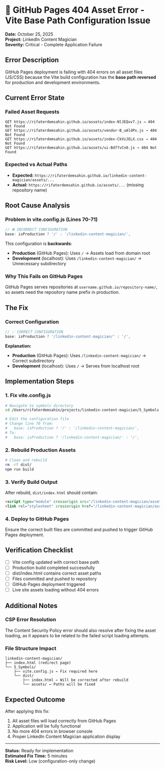 # 🔴 GitHub Pages 404 Asset Error - Vite Base Path Configuration Issue

**Date:** October 25, 2025  
**Project:** LinkedIn Content Magician  
**Severity:** Critical - Complete Application Failure  

## Error Description

GitHub Pages deployment is failing with 404 errors on all asset files (JS/CSS) because the Vite build configuration has the **base path reversed** for production and development environments.

## Current Error State

### Failed Asset Requests
```
GET https://rifaterdemsahin.github.io/assets/index-NlJEQxv7.js → 404 Not Found
GET https://rifaterdemsahin.github.io/assets/vendor-B_uAldPx.js → 404 Not Found  
GET https://rifaterdemsahin.github.io/assets/index-CkVzJELX.css → 404 Not Found
GET https://rifaterdemsahin.github.io/assets/ui-Bdf7vCn0.js → 404 Not Found
```

### Expected vs Actual Paths
- **Expected:** `https://rifaterdemsahin.github.io/linkedin-content-magician/assets/...`
- **Actual:** `https://rifaterdemsahin.github.io/assets/...` (missing repository name)

## Root Cause Analysis

### Problem in vite.config.js (Lines 70-71)
```javascript
// ❌ INCORRECT CONFIGURATION
base: isProduction ? '/' : '/linkedin-content-magician/',
```

This configuration is **backwards**:
- **Production** (GitHub Pages): Uses `/` → Assets load from domain root
- **Development** (localhost): Uses `/linkedin-content-magician/` → Unnecessary subdirectory

### Why This Fails on GitHub Pages
GitHub Pages serves repositories at `username.github.io/repository-name/`, so assets need the repository name prefix in production.

## The Fix

### Correct Configuration
```javascript
// ✅ CORRECT CONFIGURATION  
base: isProduction ? '/linkedin-content-magician/' : '/',
```

**Explanation:**
- **Production** (GitHub Pages): Uses `/linkedin-content-magician/` → Correct subdirectory
- **Development** (localhost): Uses `/` → Serves from localhost root

## Implementation Steps

### 1. Fix vite.config.js
```bash
# Navigate to symbols directory
cd /Users/rifaterdemsahin/projects/linkedin-content-magician/5_Symbols

# Edit the configuration file
# Change line 70 from:
#   base: isProduction ? '/' : '/linkedin-content-magician/',
# To:
#   base: isProduction ? '/linkedin-content-magician/' : '/',
```

### 2. Rebuild Production Assets
```bash
# Clean and rebuild
rm -rf dist/
npm run build
```

### 3. Verify Build Output
After rebuild, `dist/index.html` should contain:
```html
<script type="module" crossorigin src="/linkedin-content-magician/assets/index-[hash].js"></script>
<link rel="stylesheet" crossorigin href="/linkedin-content-magician/assets/index-[hash].css">
```

### 4. Deploy to GitHub Pages
Ensure the correct built files are committed and pushed to trigger GitHub Pages deployment.

## Verification Checklist

- [ ] Vite config updated with correct base path
- [ ] Production build completed successfully  
- [ ] dist/index.html contains correct asset paths
- [ ] Files committed and pushed to repository
- [ ] GitHub Pages deployment triggered
- [ ] Live site assets loading without 404 errors

## Additional Notes

### CSP Error Resolution
The Content Security Policy error should also resolve after fixing the asset loading, as it appears to be related to the failed script loading attempts.

### File Structure Impact
```
linkedin-content-magician/
├── index.html (redirect page)
└── 5_Symbols/
    ├── vite.config.js ← Fix required here
    └── dist/
        ├── index.html ← Will be corrected after rebuild
        └── assets/ ← Paths will be fixed
```

## Expected Outcome
After applying this fix:
1. All asset files will load correctly from GitHub Pages
2. Application will be fully functional
3. No more 404 errors in browser console
4. Proper LinkedIn Content Magician application display

---
**Status:** Ready for implementation  
**Estimated Fix Time:** 5 minutes  
**Risk Level:** Low (configuration-only change)